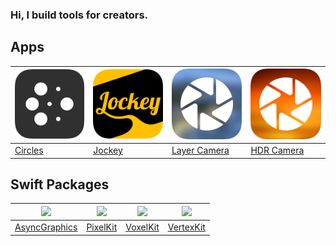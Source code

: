 ### Hi, I build tools for creators.

## Apps

| <a href="http://www.circles.software"><img src="https://github.com/heestand-xyz/heestand-xyz/blob/main/Assets/App%20Icons/Circle%20Nodes.png?raw=true" width="128"/></a> | <a href="http://heestand.xyz/jockey-osc/"><img src="https://github.com/heestand-xyz/heestand-xyz/blob/main/Assets/App%20Icons/Jockey%20OSC.png?raw=true" width="128"/></a> | <a href="https://apps.apple.com/us/app/layer-camera-with-effects/id1457500151"><img src="https://github.com/heestand-xyz/heestand-xyz/blob/main/Assets/App%20Icons/Layer%20Camera.png?raw=true" width="128"/></a> | <a href="https://github.com/heestand-xyz/HDR-Camera"><img src="https://github.com/heestand-xyz/heestand-xyz/blob/main/Assets/App%20Icons/HDR%20Camera.png?raw=true" width="128"/></a> |
|-|-|-|-|
| [Circles](http://www.circles.software) | [Jockey](http://heestand.xyz/jockey-osc/) | [Layer Camera](https://apps.apple.com/us/app/layer-camera-with-effects/id1457500151) | [HDR Camera](https://github.com/heestand-xyz/HDR-Camera) |

## Swift Packages

| <a href="https://github.com/heestand-xyz/AsyncGraphics"><img src="https://github.com/heestand-xyz/AsyncGraphics/raw/main/Assets/AsyncGraphics-Icon.png?raw=true" width="128"/></a> | <a href="https://github.com/heestand-xyz/PixelKit"><img src="https://github.com/heestand-xyz/PixelKit/raw/main/Assets/Logo/pixels_logo_1k_bg.png?raw=true" width="128"/></a> | <a href="https://github.com/heestand-xyz/VoxelKit"><img src="https://github.com/hexagons/VoxelKit/raw/master/Assets/Logo/VoxelKit%20-%20Logo%20-%201024%20-%20BG.png?raw=true" width="128"/></a> | <a href="https://github.com/heestand-xyz/VertexKit"><img src="https://github.com/heestand-xyz/VertexKit/raw/main/Assets/Pixels-3D_logo_1k_bg.png" width="128"/></a> |
|-|-|-|-|
| [AsyncGraphics](https://github.com/heestand-xyz/AsyncGraphics) | [PixelKit](https://github.com/heestand-xyz/PixelKit) | [VoxelKit](https://github.com/heestand-xyz/VoxelKit) | [VertexKit](https://github.com/heestand-xyz/VertexKit) |
